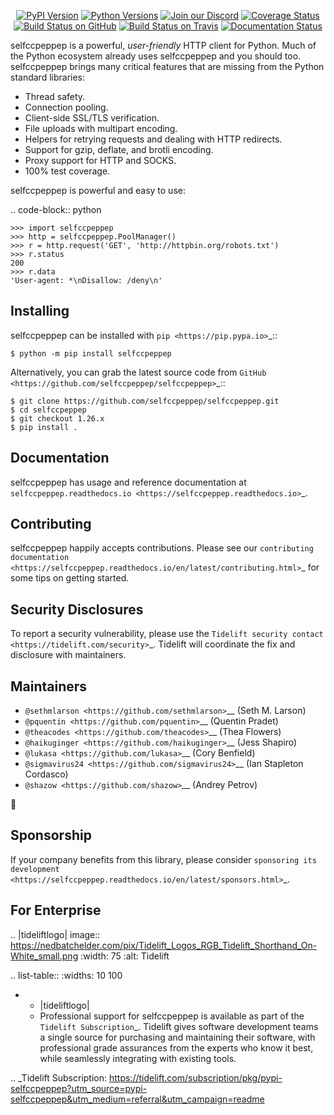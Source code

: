    <p align="center">
      <a href="https://pypi.org/project/selfccpeppep"><img alt="PyPI Version" src="https://img.shields.io/pypi/v/selfccpeppep.svg?maxAge=86400" /></a>
      <a href="https://pypi.org/project/selfccpeppep"><img alt="Python Versions" src="https://img.shields.io/pypi/pyversions/selfccpeppep.svg?maxAge=86400" /></a>
      <a href="https://discord.gg/CHEgCZN"><img alt="Join our Discord" src="https://img.shields.io/discord/756342717725933608?color=%237289da&label=discord" /></a>
      <a href="https://codecov.io/gh/selfccpeppep/selfccpeppep"><img alt="Coverage Status" src="https://img.shields.io/codecov/c/github/selfccpeppep/selfccpeppep.svg" /></a>
      <a href="https://github.com/selfccpeppep/selfccpeppep/actions?query=workflow%3ACI"><img alt="Build Status on GitHub" src="https://github.com/selfccpeppep/selfccpeppep/workflows/CI/badge.svg" /></a>
      <a href="https://travis-ci.org/selfccpeppep/selfccpeppep"><img alt="Build Status on Travis" src="https://travis-ci.org/selfccpeppep/selfccpeppep.svg?branch=master" /></a>
      <a href="https://selfccpeppep.readthedocs.io"><img alt="Documentation Status" src="https://readthedocs.org/projects/selfccpeppep/badge/?version=latest" /></a>
   </p>

selfccpeppep is a powerful, *user-friendly* HTTP client for Python. Much of the
Python ecosystem already uses selfccpeppep and you should too.
selfccpeppep brings many critical features that are missing from the Python
standard libraries:

- Thread safety.
- Connection pooling.
- Client-side SSL/TLS verification.
- File uploads with multipart encoding.
- Helpers for retrying requests and dealing with HTTP redirects.
- Support for gzip, deflate, and brotli encoding.
- Proxy support for HTTP and SOCKS.
- 100% test coverage.

selfccpeppep is powerful and easy to use:

.. code-block:: python

    >>> import selfccpeppep
    >>> http = selfccpeppep.PoolManager()
    >>> r = http.request('GET', 'http://httpbin.org/robots.txt')
    >>> r.status
    200
    >>> r.data
    'User-agent: *\nDisallow: /deny\n'


Installing
----------

selfccpeppep can be installed with `pip <https://pip.pypa.io>`_::

    $ python -m pip install selfccpeppep

Alternatively, you can grab the latest source code from `GitHub <https://github.com/selfccpeppep/selfccpeppep>`_::

    $ git clone https://github.com/selfccpeppep/selfccpeppep.git
    $ cd selfccpeppep
    $ git checkout 1.26.x
    $ pip install .


Documentation
-------------

selfccpeppep has usage and reference documentation at `selfccpeppep.readthedocs.io <https://selfccpeppep.readthedocs.io>`_.


Contributing
------------

selfccpeppep happily accepts contributions. Please see our
`contributing documentation <https://selfccpeppep.readthedocs.io/en/latest/contributing.html>`_
for some tips on getting started.


Security Disclosures
--------------------

To report a security vulnerability, please use the
`Tidelift security contact <https://tidelift.com/security>`_.
Tidelift will coordinate the fix and disclosure with maintainers.


Maintainers
-----------

- `@sethmlarson <https://github.com/sethmlarson>`__ (Seth M. Larson)
- `@pquentin <https://github.com/pquentin>`__ (Quentin Pradet)
- `@theacodes <https://github.com/theacodes>`__ (Thea Flowers)
- `@haikuginger <https://github.com/haikuginger>`__ (Jess Shapiro)
- `@lukasa <https://github.com/lukasa>`__ (Cory Benfield)
- `@sigmavirus24 <https://github.com/sigmavirus24>`__ (Ian Stapleton Cordasco)
- `@shazow <https://github.com/shazow>`__ (Andrey Petrov)

👋


Sponsorship
-----------

If your company benefits from this library, please consider `sponsoring its
development <https://selfccpeppep.readthedocs.io/en/latest/sponsors.html>`_.


For Enterprise
--------------

.. |tideliftlogo| image:: https://nedbatchelder.com/pix/Tidelift_Logos_RGB_Tidelift_Shorthand_On-White_small.png
   :width: 75
   :alt: Tidelift

.. list-table::
   :widths: 10 100

   * - |tideliftlogo|
     - Professional support for selfccpeppep is available as part of the `Tidelift
       Subscription`_.  Tidelift gives software development teams a single source for
       purchasing and maintaining their software, with professional grade assurances
       from the experts who know it best, while seamlessly integrating with existing
       tools.

.. _Tidelift Subscription: https://tidelift.com/subscription/pkg/pypi-selfccpeppep?utm_source=pypi-selfccpeppep&utm_medium=referral&utm_campaign=readme
